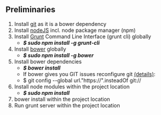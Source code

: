 ## Preliminaries
1. Install [git](http://git-scm.com) as it is a bower dependency
2. Install [nodeJS](http://nodejs.org) incl. node package manager (npm)
3. Install [Grunt](http://gruntjs.com) Command Line Interface (grunt cli) globally
    - __*$ sudo npm install -g grunt-cli*__
4. Install [bower](http://bower.io) globally
    - __*$ sudo npm install -g bower*__
5. Install bower dependencies
    - __*$ bower install*__
    - If bower gives you GIT issues reconfigure git [(details)](http://stackoverflow.com/questions/21789683/howto-fix-bower-ecmderr#answer-21790275):  
    - $ git config --global url."https://".insteadOf git://
6. Install node modules within the project location
    - __*$ sudo npm install*__
7. bower install within the project location
8. Run grunt server within the project location
